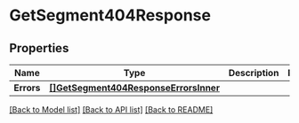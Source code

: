 # GetSegment404Response

## Properties

Name | Type | Description | Notes
------------ | ------------- | ------------- | -------------
**Errors** | [**[]GetSegment404ResponseErrorsInner**](GetSegment404ResponseErrorsInner.md) |  |

[[Back to Model list]](../README.md#documentation-for-models) [[Back to API list]](../README.md#documentation-for-api-endpoints) [[Back to README]](../README.md)


